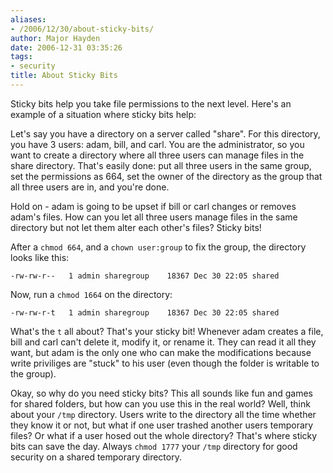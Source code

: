 ```yaml
---
aliases:
- /2006/12/30/about-sticky-bits/
author: Major Hayden
date: 2006-12-31 03:35:26
tags:
- security
title: About Sticky Bits
---
```


Sticky bits help you take file permissions to the next level. Here's an example of a situation where sticky bits help:

Let's say you have a directory on a server called "share". For this directory, you have 3 users: adam, bill, and carl. You are the administrator, so you want to create a directory where all three users can manage files in the share directory. That's easily done: put all three users in the same group, set the permissions as 664, set the owner of the directory as the group that all three users are in, and you're done.

Hold on - adam is going to be upset if bill or carl changes or removes adam's files. How can you let all three users manage files in the same directory but not let them alter each other's files? Sticky bits!

After a `chmod 664`, and a `chown user:group` to fix the group, the directory looks like this:

```
-rw-rw-r--   1 admin sharegroup    18367 Dec 30 22:05 shared
```

Now, run a `chmod 1664` on the directory:

```
-rw-rw-r-t   1 admin sharegroup    18367 Dec 30 22:05 shared
```

What's the `t` all about? That's your sticky bit! Whenever adam creates a file, bill and carl can't delete it, modify it, or rename it. They can read it all they want, but adam is the only one who can make the modifications because write priviliges are "stuck" to his user (even though the folder is writable to the group).

Okay, so why do you need sticky bits? This all sounds like fun and games for shared folders, but how can you use this in the real world? Well, think about your `/tmp` directory. Users write to the directory all the time whether they know it or not, but what if one user trashed another users temporary files? Or what if a user hosed out the whole directory? That's where sticky bits can save the day. Always `chmod 1777` your `/tmp` directory for good security on a shared temporary directory.